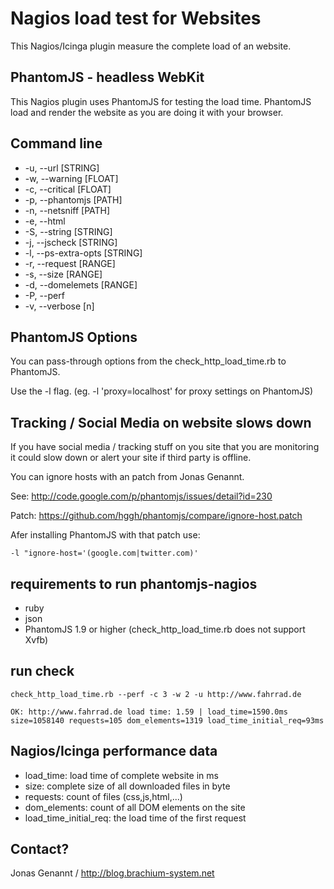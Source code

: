 
Nagios load test for Websites
=============================


This Nagios/Icinga plugin measure the complete load of an website.

PhantomJS - headless WebKit
--------------------------------

This Nagios plugin uses PhantomJS for testing the load time. PhantomJS
load and render the website as you are doing it with your browser.

Command line
----------

- -u, --url [STRING]
- -w, --warning [FLOAT]
- -c, --critical [FLOAT]
- -p, --phantomjs [PATH]
- -n, --netsniff [PATH]
- -e, --html
- -S, --string [STRING]
- -j, --jscheck [STRING]
- -l, --ps-extra-opts [STRING]
- -r, --request [RANGE]
- -s, --size [RANGE]
- -d, --domelemets [RANGE]
- -P, --perf
- -v, --verbose [n]


PhantomJS Options
----------

You can pass-through options from the check_http_load_time.rb to PhantomJS.

Use the -l flag. (eg. -l 'proxy=localhost' for proxy settings on PhantomJS)

Tracking / Social Media on website slows down
----------

If you have social media / tracking stuff on you site that you are monitoring it
could slow down or alert your site if third party is offline.

You can ignore hosts with an patch from Jonas Genannt.

See: http://code.google.com/p/phantomjs/issues/detail?id=230

Patch: https://github.com/hggh/phantomjs/compare/ignore-host.patch

Afer installing PhantomJS with that patch use:

	-l "ignore-host='(google.com|twitter.com)'

requirements to run phantomjs-nagios
----------

- ruby
- json
- PhantomJS 1.9 or higher (check_http_load_time.rb does not support Xvfb)

run check
----------
	check_http_load_time.rb --perf -c 3 -w 2 -u http://www.fahrrad.de

	OK: http://www.fahrrad.de load time: 1.59 | load_time=1590.0ms size=1058140 requests=105 dom_elements=1319 load_time_initial_req=93ms

Nagios/Icinga performance data
----------

- load_time: load time of complete website in ms
- size: complete size of all downloaded files in byte
- requests: count of files (css,js,html,...)
- dom_elements: count of all DOM elements on the site
- load_time_initial_req: the load time of the first request

Contact?
----------
Jonas Genannt / http://blog.brachium-system.net
